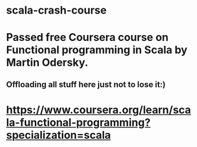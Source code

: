 # scala-crash-course
# Passed free Coursera course on Functional programming in Scala by Martin Odersky.
## Offloading all stuff here just not to lose it:)
# https://www.coursera.org/learn/scala-functional-programming?specialization=scala
